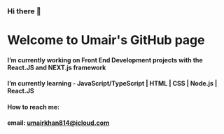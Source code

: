### Hi there 👋

# Welcome to Umair's GitHub page

#### I’m currently working on Front End Development projects with the React.JS and NEXT.js framework
#### I’m currently learning - JavaScript/TypeScript | HTML | CSS | Node.js | React.JS

#### How to reach me:
#### email: umairkhan814@icloud.com


<!--
**Ukhan1248/ukhan1248** is a ✨ _special_ ✨ repository because its `README.md` (this file) appears on your GitHub profile.

Here are some ideas to get you started:

- 🔭 I’m currently working on ...
- 🌱 I’m currently learning ...
- 👯 I’m looking to collaborate on ...
- 🤔 I’m looking for help with ...
- 💬 Ask me about ...
- 📫 How to reach me: ...
- 😄 Pronouns: ...
- ⚡ Fun fact: ...
-->
